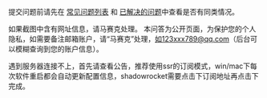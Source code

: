 提交问题前请先在 [常见问题列表](https://github.com/cgsss/forum/wiki/常见问题列表) 和 [已解决的问题](https://github.com/cgsss/forum/issues?q=is%3Aissue+is%3Aclosed)中查看是否有同类情况。

如果截图中含有网址信息，请马赛克处理。
本问答为公开页面，为保护您的个人隐私，如需要备注邮箱账户，请“马赛克”处理，如123xxx789@qq.com（后台可以模糊查询到您的账户信息）。

遇到服务器连接不上，首先请查看公告，推荐使用ssr的订阅模式，win/mac下每次软件重启都会自动更新配置信息，shadowrocket需要点击下订阅地址再点击下完成。
